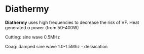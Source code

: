 ---
---
# Diathermy

**Diathermy** uses high frequencies to decrease the risk of VF. Heat
generated α power (from 50-400W)

Cutting: sine wave 0.5MHz

Coag: damped sine wave 1.0-1.5Mhz - dessication
